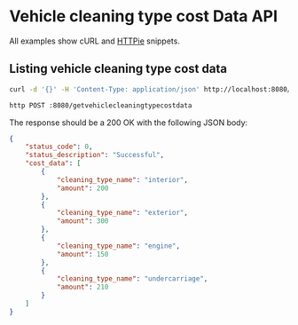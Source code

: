 # Vehicle cleaning type cost Data API

All examples show cURL and [HTTPie](https://httpie.io/cli) snippets.

## Listing vehicle cleaning type cost data

```sh
curl -d '{}' -H 'Content-Type: application/json' http://localhost:8080/getvehiclecleaningtypecostdata

http POST :8080/getvehiclecleaningtypecostdata
```

The response should be a 200 OK with the following JSON body:

```json
{
    "status_code": 0,
    "status_description": "Successful",
    "cost_data": [
        {
            "cleaning_type_name": "interior",
            "amount": 200
        },
        {
            "cleaning_type_name": "exterior",
            "amount": 300
        },
        {
            "cleaning_type_name": "engine",
            "amount": 150
        },
        {
            "cleaning_type_name": "undercarriage",
            "amount": 210
        }
    ]
}
```
